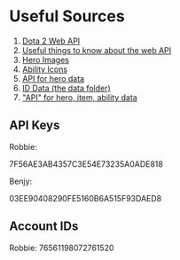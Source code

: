 Useful Sources
==============

1. [Dota 2 Web API](http://dev.dota2.com/showthread.php?t=47115)
1. [Useful things to know about the web API](http://dev.dota2.com/showthread.php?t=58317)
1. [Hero Images](http://dota2.gamepedia.com/Category:Hero_avatars)
1. [Ability Icons](http://dota2.gamepedia.com/Category:Ability_icons)
1. [API for hero data](http://www.reddit.com/r/DotA2/comments/17chbt/herostats_a_comprehensive_comparison_table_of/)
1. [ID Data (the data folder)](https://github.com/kronusme/dota2-api)
1. ["API" for hero, item, ability data](http://wiki.teamfortress.com/wiki/User:RJackson/Dota2API)

API Keys
--------

Robbie:

7F56AE3AB4357C3E54E73235A0ADE818

Benjy:

03EE90408290FE5160B6A515F93DAED8

Account IDs
-----------

Robbie:
76561198072761520
